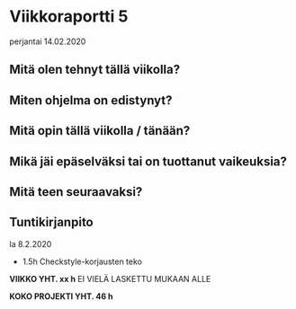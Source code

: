 # Viikkoraportti 5
perjantai 14.02.2020


## Mitä olen tehnyt tällä viikolla?




## Miten ohjelma on edistynyt?



## Mitä opin tällä viikolla / tänään?



## Mikä jäi epäselväksi tai on tuottanut vaikeuksia?



## Mitä teen seuraavaksi?



## Tuntikirjanpito

la 8.2.2020
* 1.5h Checkstyle-korjausten teko




**VIIKKO YHT. xx h** EI VIELÄ LASKETTU MUKAAN ALLE

**KOKO PROJEKTI YHT. 46 h**

